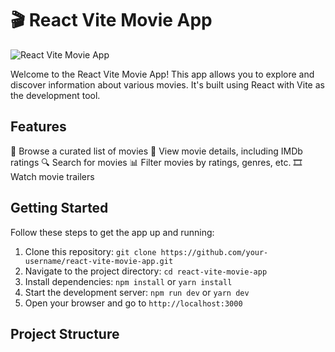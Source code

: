 # 🎬 React Vite Movie App

![React Vite Movie App](app-screenshot.png)

Welcome to the React Vite Movie App! This app allows you to explore and discover information about various movies. It's built using React with Vite as the development tool.

## Features

🎥 Browse a curated list of movies
🌟 View movie details, including IMDb ratings
🔍 Search for movies
📊 Filter movies by ratings, genres, etc.
🎞️ Watch movie trailers

## Getting Started

Follow these steps to get the app up and running:

1. Clone this repository: `git clone https://github.com/your-username/react-vite-movie-app.git`
2. Navigate to the project directory: `cd react-vite-movie-app`
3. Install dependencies: `npm install` or `yarn install`
4. Start the development server: `npm run dev` or `yarn dev`
5. Open your browser and go to `http://localhost:3000`

## Project Structure



